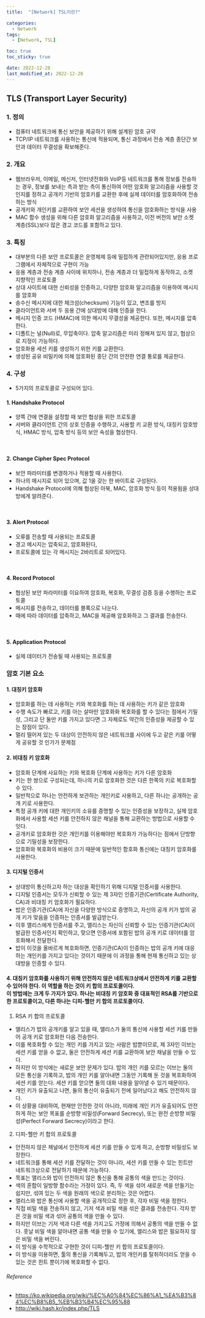 ```yaml
---
title:  "[Network] TSL이란?" 

categories:
  - Network
tags:
  - [Network, TSL]

toc: true
toc_sticky: true

date: 2022-12-28
last_modified_at: 2022-12-28
---
```


## TLS (Transport Layer Security)
### 1. 정의
- 컴퓨터 네트워크에 통신 보안을 제공하기 위해 설계된 암호 규약
- TCP/IP 네트워크를 사용하는 통신에 적용되며, 통신 과정에서 전송 계층 종단간 보안과 데이터 무결성을 확보해준다.

### 2. 개요
  - 웹브라우저, 이메일, 메신저, 인터넷전화와 VoIP등 네트워크를 통해 정보를 전송하는 경우, 정보를 보내는 측과 받는 측이 통신하여 어떤 암호화 알고리즘을 사용할 것인지를 정하고 공개키 기반의 암호키를 교환한 후에 실제 데이터를 암호화하여 전송하는 방식
  - 공개키와 개인키를 교환하여 보안 세션을 생성하여 통신을 암호화하는 방식을 사용
  - MAC 함수 생성을 위해 다른 암호화 알고리즘을 사용하고, 이전 버전의 보안 소켓 계층(SSL)보다 많은 경고 코드를 포함하고 있다.

### 3. 특징
  - 대부분의 다른 보안 프로토콜은 운영체제 등에 밀접하게 관련되어있지만, 응용 프로그램에서 자체적으로 구현이 가능
  - 응용 계층과 전송 계층 사이에 위치하나, 전송 계층과 더 밀접하게 동작하고, 소켓 지향적인 프로토콜
  - 상대 사이트에 대한 신뢰성을 인증하고, 다양한 암호화 알고리즘을 이용하여 메시지를 암호화
  - 송수신 메시지에 대한 체크섬(checksum) 기능이 있고, 변조를 방지
  - 클라이언트와 서버 두 응용 간에 상대방에 대해 인증을 한다. 
  - 메시지 인증 코드 (HMAC)에 의한 메시지 무결성을 제공한다. 또한, 메시지를 압축한다.
  - 디폴트는 널(Null)로, 무압축이다. 압축 알고리즘은 미리 정해져 있지 않고, 협상으로 지정이 가능하다. 
  - 암호화용 세션 키를 생성하기 위한 키를 교환한다. 
  - 생성된 공유 비밀키에 의해 암호화된 종단 간의 안전한 연결 통로를 제공한다.

### 4. 구성
- 5가지의 프로토콜로 구성되어 있다.
#### 1. Handshake Protocol
   - 양쪽 간에 연결을 설정할 때 보안 협상을 위한 프로토콜
   - 서버와 클라이언트 간의 상호 인증을 수행하고, 사용할 키 교환 방식, 대칭키 암호방식, HMAC 방식, 압축 방식 등의 보안 속성을 협상한다. 
  
   <br>

#### 2. Change Cipher Spec Protocol
   - 보안 파라미터를 변경하거나 적용할 때 사용한다.
   - 하나의 메시지로 되어 있으며, 값 1을 갖는 한 바이트로 구성된다.
   - Handshake Protocol에 의해 협상된 아북, MAC, 암호화 방식 등이 적용됨을 상대방에게 알려준다.

   <br>

#### 3. Alert Protocol
   - 오류를 전송할 때 사용되는 프로토콜
   - 경고 메시지는 압축되고, 암호화된다,
   - 프로토콜에 있는 각 메시지는 2바리트로 되어있다.

   <br>

#### 4. Record Protocol
   - 협상된 보안 파라미터를 이요하여 암호화, 복호화, 무결성 검증 등을 수행하는 프로토콜
   - 메시지를 전송하고, 데이터를 블록으로 나눈다.
   - 때에 따라 데이터를 압축하고, MAC을 제공해 암호화하고 그 결과를 전송한다.

   <br>

#### 5. Application Protocol
   - 실제 데이터가 전송될 때 사용되는 프로토콜

### 암호 기본 요소
#### 1. 대칭키 암호화
- 암호화를 하는 데 사용하는 키와 복호화를 하는 데 사용하는 키가 같은 암호화
- 수행 속도가 빠르고, 키를 아는 살마만 암호화화 복호화를 할 수 있다는 점에서 기밀성, 그리고 단 둘만 키를 가지고 있다면 그 자체로도 약간의 인증성을 제공할 수 있는 장점이 있다.
- 멀리 떨어져 있는 두 대상이 안전하지 않은 네트워크를 사이에 두고 같은 키를 어떻게 공유할 것 인가가 문제점

#### 2. 비대칭 키 암호화
- 암호화 단계에 사요하는 키와 복호화 단계에 사용하는 키가 다른 암호화
- 키는 한 쌍으로 구성되는데, 하나의 키로 암호화한 것은 다른 한쪽의 키로 복호화할 수 있다.
- 일반적으로 하나는 안전하게 보관하는 개인키로 사용하고, 다른 하나는 공개하는 공개 키로 사용한다.
- 특정 공개 키에 대한 개인키의 소유를 증명할 수 있는 인증성을 보장하고, 실제 암호화에서 사용할 세션 키를 안전하지 않은 채널을 통해 교환하는 방법으로 사용할 수 잇다.
- 공개키로 암호화한 것은 개인키를 이용해야만 복호화가 가능하다는 점에서 단방향으로 기밀성을 보장한다.
- 암호화와 복호화의 비용이 크기 때문에 일반적인 함호화 통신에는 대칭키 암호화를 사용한다.

#### 3. 디지털 인증서
- 상대방이 통신하고자 하는 대상을 확인하기 위해 디지털 인증서를 사용한다. 
- 디지털 인증서는 모두가 신뢰할 수 있는 제 3자인 인증기관(Certificate Authority, CA)과 비대칭 키 암호화가 필요하다. 
- 밥은 인증기관(CA)에 자신을 다양한 방식으로 증명하고, 자신의 공개 키가 밥의 공개 키가 맞음을 인증하는 인증서를 발급받는다. 
- 이후 앨리스에게 인증서를 주고, 앨리스는 자신이 신뢰할 수 있는 인증기관(CA)이 발급한 인증서인지 확인하고, 맞으면 인증서에 포함된 밥의 공개 키로 데이터를 암호화해서 전달한다. 
- 밥이 이것을 올바르게 복호화하면, 인증기관(CA)이 인증하는 밥의 공개 키에 대응하는 개인키를 가지고 있다는 것이기 때문에 이 과정을 통해 현재 통신하고 있는 상대방을 인증할 수 있다.

#### 4. 대칭키 암호화를 사용하기 위해 안전하지 않은 네트워크상에서 안전하게 키를 교환할 수 있어야 한다. 이 역할을 하는 것이 키 합의 프로토콜이다. <br> 이 방법에는 크게 두 가지가 있다. 하나는 비대칭 키 암호화 중 대표적인 RSA를 기반으로 한 프로토콜이고, 다른 하나는 디피-헬만 키 합의 프로토콜이다.
   1. RSA 키 합의 프로토콜
   - 앨리스가 밥의 공개키를 알고 있을 때, 앨리스가 둘의 통신에 사용할 세션 키를 만들어 공개 키로 암호화한 다음 전송한다. 
   - 이를 복호화할 수 있는 개인 키를 가지고 있는 사람은 밥뿐이므로, 제 3자인 이브는 세션 키를 얻을 수 없고, 둘은 안전하게 세션 키를 교환하여 보안 채널을 만들 수 있다. 
   - 하지만 이 방식에는 새로운 보안 문제가 있다. 밥의 개인 키를 모르는 이브는 둘의 모든 통신을 기록하고, 밥의 개인 키를 알아내면 그동안 기록해 둔 것을 복호화하여 세션 키를 얻는다. 세션 키를 얻으면 둘의 대화 내용을 알아낼 수 있기 때문이다. 
   - 개인 키가 유출되고 나면, 둘의 통신이 유출되기 전에 일어났다고 해도 안전하지 않다. 
   - 이 상황을 대비하여, 현재만 안전한 것이 아니라, 미래에 개인 키가 유출되어도 안전하게 하는 보안 목표를 순방향 비밀성(Forward Secrecy), 또는 완전 순방향 비밀성(Perfect Forward Secrecy)이라고 한다.
   2. 디피-헬만 키 합의 프로토콜
   - 안전하지 않은 채널에서 안전하게 세션 키를 만들 수 있게 하고, 순방향 비밀성도 보장한다. 
   - 네트워크를 통해 세션 키를 전달하는 것이 아니라, 세션 키를 만들 수 있는 힌트만 네트워크상으로 전달하기 때문에 가능하다. 
   - 목표는 앨리스와 밥이 안전하지 않은 통신을 통해 공통의 색을 만드는 것이다. 
   - 색의 혼합이 일방향 함수라는 가정이 있다. 즉, 두 색을 섞어 새로운 색을 만들기는 쉽지만, 섞여 있는 두 색을 원래의 색으로 분리하는 것은 어렵다. 
   - 앨리스와 밥은 통신에 사용할 색을 공개적으로 정한 후, 각자 비밀 색을 정한다. 
   - 직접 비밀 색을 전송하지 않고, 기저 색과 비밀 색을 섞은 결과를 전송한다. 각자 받은 것을 비밀 색과 섞어 공통의 색을 만들 수 있다. 
   - 하지만 이브는 기저 색과 다른 색을 가지고도 가정에 의해서 공통의 색을 만들 수 없다. 훗날 비밀 색을 알아내면 공통 색을 만들 수 있기에, 앨리스와 밥은 필요하지 않은 비밀 색을 버린다. 
   - 이 방식을 수학적으로 구현한 것이 디피-헬만 키 합의 프로토콜이다. 
   - 이 방식을 이용하면, 툴의 통신을 기록해두고, 밥의 개인키를 탈취하더라도 얻을 수 있는 것은 힌트 뿐이기에 복호화할 수 없다.



###### Reference
- https://ko.wikipedia.org/wiki/%EC%A0%84%EC%86%A1_%EA%B3%84%EC%B8%B5_%EB%B3%B4%EC%95%88
- http://wiki.hash.kr/index.php/TLS

